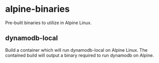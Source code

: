 # alpine-binaries

Pre-built binaries to utilize in Alpine Linux.

## dynamodb-local

Build a container which will run dynamodb-local on Alpine Linux. The contained
build will output a binary required to run dynamodb on Alpine.